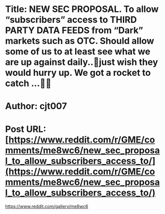 # Title: NEW SEC PROPOSAL. To allow “subscribers” access to THIRD PARTY DATA FEEDS from “Dark” markets such as OTC. Should allow some of us to at least see what we are up against daily..🤔just wish they would hurry up. We got a rocket to catch ...💎🙌
# Author: cjt007
# Post URL: [https://www.reddit.com/r/GME/comments/me8wc6/new_sec_proposal_to_allow_subscribers_access_to/](https://www.reddit.com/r/GME/comments/me8wc6/new_sec_proposal_to_allow_subscribers_access_to/)


https://www.reddit.com/gallery/me8wc6